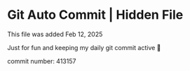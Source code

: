 # Git Auto Commit | Hidden File

This file was added Feb 12, 2025

Just for fun and keeping my daily git commit active 🤪

commit number: 413157
